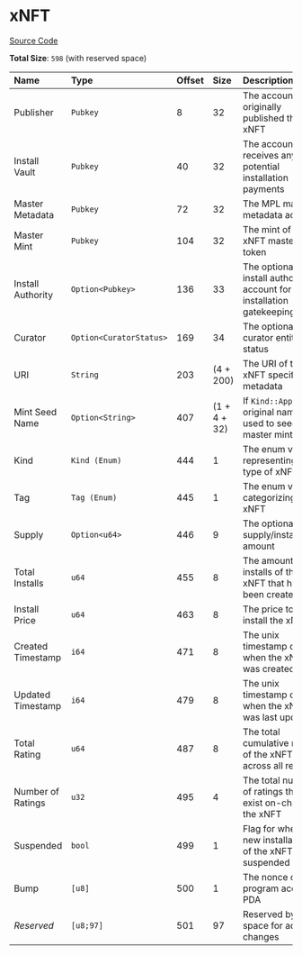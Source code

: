 # xNFT

[Source Code](https://github.com/coral-xyz/xnft/blob/master/programs/xnft/src/state/xnft.rs)

**Total Size**: `598` (with reserved space)

| Name              | Type                    | Offset | Size         | Description                                                         |
| :---------------- | :---------------------- | :----- | :----------- | :------------------------------------------------------------------ |
| Publisher         | `Pubkey`                | 8      | 32           | The account that originally published the xNFT                      |
| Install Vault     | `Pubkey`                | 40     | 32           | The account that receives any potential installation payments       |
| Master Metadata   | `Pubkey`                | 72     | 32           | The MPL master metadata account                                     |
| Master Mint       | `Pubkey`                | 104    | 32           | The mint of the xNFT master token                                   |
| Install Authority | `Option<Pubkey>`        | 136    | 33           | The optional install authority account for installation gatekeeping |
| Curator           | `Option<CuratorStatus>` | 169    | 34           | The optional curator entity status                                  |
| URI               | `String`                | 203    | (4 + 200)    | The URI of the xNFT specific metadata                               |
| Mint Seed Name    | `Option<String>`        | 407    | (1 + 4 + 32) | If `Kind::App`, the original name used to seed the master mint      |
| Kind              | `Kind (Enum)`           | 444    | 1            | The enum variant representing the type of xNFt                      |
| Tag               | `Tag (Enum)`            | 445    | 1            | The enum variant categorizing the xNFT                              |
| Supply            | `Option<u64>`           | 446    | 9            | The optional fixed supply/installation amount                       |
| Total Installs    | `u64`                   | 455    | 8            | The amount of installs of the xNFT that have been created           |
| Install Price     | `u64`                   | 463    | 8            | The price to install the xNFT                                       |
| Created Timestamp | `i64`                   | 471    | 8            | The unix timestamp of when the xNFT was created                     |
| Updated Timestamp | `i64`                   | 479    | 8            | The unix timestamp of when the xNFT was last updated                |
| Total Rating      | `u64`                   | 487    | 8            | The total cumulative rating of the xNFT across all reviews          |
| Number of Ratings | `u32`                   | 495    | 4            | The total number of ratings that exist on-chain for the xNFT        |
| Suspended         | `bool`                  | 499    | 1            | Flag for whether new installations of the xNFT are suspended        |
| Bump              | `[u8]`                  | 500    | 1            | The nonce of the program account PDA                                |
| _Reserved_        | `[u8;97]`               | 501    | 97           | Reserved byte space for additive changes                            |
